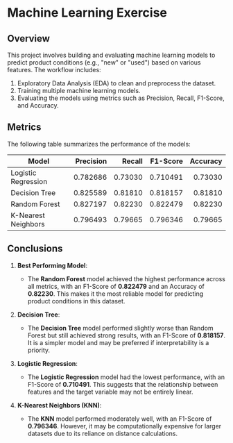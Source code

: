 # Machine Learning Exercise

## Overview

This project involves building and evaluating machine learning models to predict product conditions (e.g., "new" or "used") based on various features. The workflow includes:
1. Exploratory Data Analysis (EDA) to clean and preprocess the dataset.
2. Training multiple machine learning models.
3. Evaluating the models using metrics such as Precision, Recall, F1-Score, and Accuracy.

## Metrics

The following table summarizes the performance of the models:

| Model                  | Precision | Recall  | F1-Score | Accuracy |
|------------------------|----------:|--------:|---------:|---------:|
| Logistic Regression    |  0.782686 | 0.73030 | 0.710491 |  0.73030 |
| Decision Tree          |  0.825589 | 0.81810 | 0.818157 |  0.81810 |
| Random Forest          |  0.827197 | 0.82230 | 0.822479 |  0.82230 |
| K-Nearest Neighbors    |  0.796493 | 0.79665 | 0.796346 |  0.79665 |

## Conclusions

1. **Best Performing Model**:
   - The **Random Forest** model achieved the highest performance across all metrics, with an F1-Score of **0.822479** and an Accuracy of **0.82230**. This makes it the most reliable model for predicting product conditions in this dataset.

2. **Decision Tree**:
   - The **Decision Tree** model performed slightly worse than Random Forest but still achieved strong results, with an F1-Score of **0.818157**. It is a simpler model and may be preferred if interpretability is a priority.

3. **Logistic Regression**:
   - The **Logistic Regression** model had the lowest performance, with an F1-Score of **0.710491**. This suggests that the relationship between features and the target variable may not be entirely linear.

4. **K-Nearest Neighbors (KNN)**:
   - The **KNN** model performed moderately well, with an F1-Score of **0.796346**. However, it may be computationally expensive for larger datasets due to its reliance on distance calculations.
